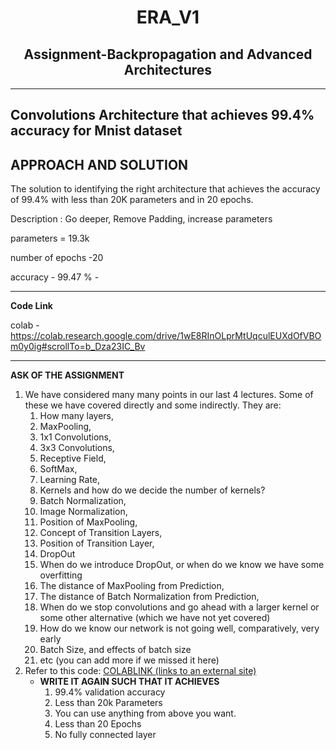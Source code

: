 <h1 align="center">ERA_V1</h1>

<h2 align="center">Assignment-Backpropagation and Advanced Architectures</h2>

---
**Convolutions Architecture that achieves 99.4% accuracy for Mnist dataset**
---


**APPROACH AND SOLUTION**
----
The solution to identifying the right architecture that achieves the accuracy of 99.4% with less than 20K parameters and in 20 epochs.


  Description : Go deeper, Remove Padding, increase parameters

  parameters = 19.3k

  number of epochs -20

  accuracy - 99.47 % -

----------------------------------------
**Code Link**

colab - https://colab.research.google.com/drive/1wE8RInOLprMtUqculEUXdOfVBOm0y0ig#scrollTo=b_Dza23IC_Bv

-------------------

**ASK OF THE ASSIGNMENT**


1.  We have considered many many points in our last 4 lectures. Some of these we have covered directly and some indirectly. They are:
    1.  How many layers,
    2.  MaxPooling,
    3.  1x1 Convolutions,
    4.  3x3 Convolutions,
    5.  Receptive Field,
    6.  SoftMax,
    7.  Learning Rate,
    8.  Kernels and how do we decide the number of kernels?
    9.  Batch Normalization,
    10.  Image Normalization,
    11.  Position of MaxPooling,
    12.  Concept of Transition Layers,
    13.  Position of Transition Layer,
    14.  DropOut
    15.  When do we introduce DropOut, or when do we know we have some overfitting
    16.  The distance of MaxPooling from Prediction,
    17.  The distance of Batch Normalization from Prediction,
    18.  When do we stop convolutions and go ahead with a larger kernel or some other alternative (which we have not yet covered)
    19.  How do we know our network is not going well, comparatively, very early
    20.  Batch Size, and effects of batch size
    21.  etc (you can add more if we missed it here)
2.  Refer to this code:  [COLABLINK (links to an external site)](https://colab.research.google.com/drive/1uJZvJdi5VprOQHROtJIHy0mnY2afjNlx)
    -  **WRITE IT AGAIN SUCH THAT IT ACHIEVES**  
        1.  99.4% validation accuracy
        2.  Less than 20k Parameters
        3.  You can use anything from above you want.
        4.  Less than 20 Epochs
        5.  No fully connected layer

